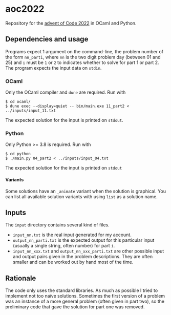 # aoc2022
Repository for the [advent of Code 2022](https://adventofcode.com/2022) in OCaml and Python.

## Dependencies and usage

Programs expect 1 argument on the command-line, the problem number of
the form `nn_parti`, where `nn` is the two digit problem day (between
01 and 25) and `i` must be `1` or `2` to indicates whether to solve
for part 1 or part 2. The program expects the input data on `stdin`.

### OCaml
Only the OCaml compiler and `dune` are required. Run with
```
$ cd ocaml/
$ dune exec --display=quiet -- bin/main.exe 11_part2 < ../inputs/input_11.txt
```
The expected solution for the input is printed on `stdout`.

### Python
Only Python >= 3.8 is required. Run with
```
$ cd python
$ ./main.py 04_part2 < ../inputs/input_04.txt
```
The expected solution for the input is printed on `stdout`

#### Variants

Some solutions have an `_animate` variant when the
solution is graphical.  You can list all available solution variants
with using `list` as a solution name.

## Inputs
The `input` directory contains several kind of files.

 - `input_nn.txt` is the real input generated for my account.
 - `output_nn_parti.txt` is the expected output for this particular input
   (usually a single string, often number) for part `i`.
 - `input_nn_xxx.txt` and `output_nn_xxx_parti.txt` are other possible input
  and output pairs given in the problem descriptions. They are often
  smaller and can be worked out by hand most of the time.

## Rationale

The code only uses the standard libraries. As much as possible I tried
to implement not too naïve solutions. Sometimes the first version of a
problem was an instance of a more general problem (often given in part
two), so the preliminary code that gave the solution for part one was
removed.

